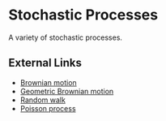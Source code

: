 # Stochastic Processes

A variety of stochastic processes.

## External Links
- [Brownian motion](https://en.wikipedia.org/wiki/Brownian_motion)
- [Geometric Brownian motion](https://en.wikipedia.org/wiki/Geometric_Brownian_motion)
- [Random walk](https://en.wikipedia.org/wiki/Random_walk)
- [Poisson process](https://en.wikipedia.org/wiki/Poisson_point_process)